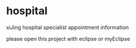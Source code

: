 # hospital
xiJing hospital specialist appointment information

please open this project with eclipse or myEclipse
